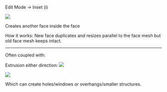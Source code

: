 
Edit Mode -> Inset (i)

![](https://i.imgur.com/T45d1p8.png)

Creates another face inside the face

How it works: New face duplicates and resizes parallel to the face mesh but old face mesh keeps intact.

---

Often coupled with:

Extrusion either direction:
![](https://i.imgur.com/9Yil38t.png)

![](https://i.imgur.com/bddBD0C.png)

Which can create holes/windows or overhangs/smaller structures.